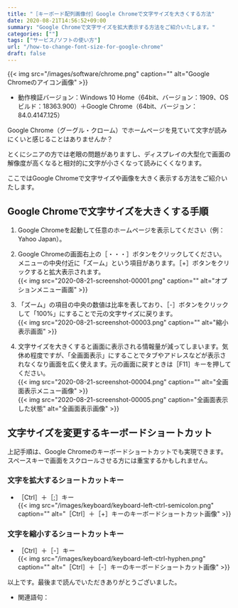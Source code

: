 ```yaml
---
title: "［キーボード配列画像付］Google Chromeで文字サイズを大きくする方法"
date: 2020-08-21T14:56:52+09:00
summary: "Google Chromeで文字サイズを拡大表示する方法をご紹介いたします。"
categories: [""]
tags: ["サービス/ソフトの使い方"]
url: "/how-to-change-font-size-for-google-chrome"
draft: false
---
```


{{< img src="/images/software/chrome.png" caption="" alt="Google Chromeのアイコン画像" >}}

- 動作検証バージョン：Windows 10 Home（64bit、バージョン：1909、OSビルド：18363.900）＋Google Chrome（64bit、バージョン：84.0.4147.125）

Google Chrome（グーグル・クローム）でホームページを見ていて文字が読みにくいと感じることはありませんか？

とくにシニアの方では老眼の問題がありますし、ディスプレイの大型化で画面の解像度が高くなると相対的に文字が小さくなって読みにくくなります。

ここではGoogle Chromeで文字サイズや画像を大きく表示する方法をご紹介いたします。

## Google Chromeで文字サイズを大きくする手順

1. Google Chromeを起動して任意のホームページを表示してください（例：Yahoo Japan）。  

2. Google Chromeの画面右上の［・・・］ボタンをクリックしてください。メニューの中央付近に「ズーム」という項目があります。［+］ボタンをクリックすると拡大表示されます。  
{{< img src="2020-08-21-screenshot-00001.png" caption="" alt="オプションメニュー画面" >}}

3. 「ズーム」の項目の中央の数値は比率を表しており、［-］ボタンをクリックして「100%」にすることで元の文字サイズに戻ります。  
{{< img src="2020-08-21-screenshot-00003.png" caption="" alt="縮小表示画面" >}}

4. 文字サイズを大きくすると画面に表示される情報量が減ってしまいます。気休め程度ですが、「全画面表示」にすることでタブやアドレスなどが表示されなくなり画面を広く使えます。元の画面に戻すときは［F11］キーを押してください。  
{{< img src="2020-08-21-screenshot-00004.png" caption="" alt="全画面表示メニュー画像" >}}  
{{< img src="2020-08-21-screenshot-00005.png" caption="全画面表示した状態" alt="全画面表示画像" >}}

## 文字サイズを変更するキーボードショートカット

上記手順は、Google Chromeのキーボードショートカットでも実現できます。スペースキーで画面をスクロールさせる方には重宝するかもしれません。

### 文字を拡大するショートカットキー

- ［Ctrl］＋［;］キー  
{{< img src="/images/keyboard/keyboard-left-ctrl-semicolon.png" caption="" alt="［Ctrl］＋［+］キーのキーボードショートカット画像" >}}

### 文字を縮小するショートカットキー

- ［Ctrl］＋［-］キー  
{{< img src="/images/keyboard/keyboard-left-ctrl-hyphen.png" caption="" alt="［Ctrl］＋［-］キーのキーボードショートカット画像" >}}

以上です。最後まで読んでいただきありがとうございました。

- 関連語句：

